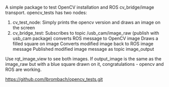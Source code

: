 A simple package to test OpenCV installation and ROS cv_bridge/image transport.
opencv_tests has two nodes: 
1. cv_test_node:
    Simply prints the opencv version and draws an image on the screen
2. cv_bridge_test:
    Subscribes to topic /usb_cam/image_raw  (publish with usb_cam package)
    converts ROS message to OpenCV image
    Draws a filled square on image
    Converts modified image back to ROS image message
    Published modified image message as topic image_output

Use rqt_image_view to see both images. If output_image is the same as the image_raw
but with a blue square drawn on it, congratulations - opencv and ROS are working.

https://github.com/lbrombach/opencv_tests.git